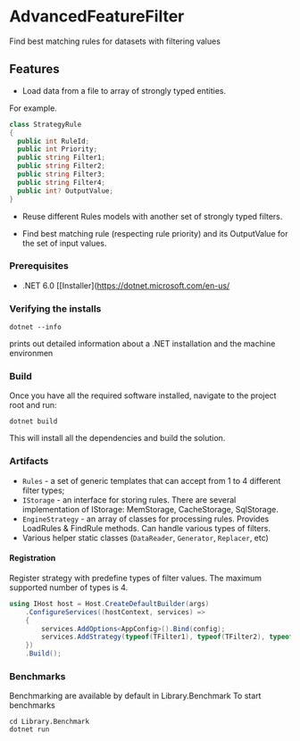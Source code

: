# AdvancedFeatureFilter
Find best matching rules for datasets with filtering values

## Features
- Load data from a file to array of strongly typed entities. 

For example.

```cs
class StrategyRule 
{
  public int RuleId;
  public int Priority;
  public string Filter1;
  public string Filter2;
  public string Filter3;
  public string Filter4;
  public int? OutputValue;
}
```

- Reuse different Rules models with another set of strongly typed filters.

- Find best matching rule (respecting rule priority) and its
OutputValue for the set of input values.


### Prerequisites

- .NET 6.0 [[Installer](https://dotnet.microsoft.com/en-us/

### Verifying the installs

```shell
dotnet --info
``` 
prints out detailed information about a .NET installation and the machine environmen

### Build

Once you have all the required software installed, navigate to the project root and run:

```shell
dotnet build
```

This will install all the dependencies and build the solution.


### Artifacts

- `Rules` - a set of generic templates that can accept from 1 to 4 different filter types;
- `IStorage` - an interface for storing rules. There are several implementation of IStorage: MemStorage, CacheStorage, SqlStorage.
- `EngineStrategy` - an array of classes for processing rules. Provides LoadRules & FindRule methods.
Can handle various types of filters.
- Various helper static classes (`DataReader`, `Generator`, `Replacer`, etc)

#### Registration

Register strategy with predefine types of filter values. 
The maximum supported number of types is 4.

```cs
using IHost host = Host.CreateDefaultBuilder(args)
    .ConfigureServices((hostContext, services) =>
    {
        services.AddOptions<AppConfig>().Bind(config);
        services.AddStrategy(typeof(TFilter1), typeof(TFilter2), typeof(TFilter3), typeof(TFilter4));
    })
    .Build();
```

### Benchmarks

Benchmarking are available by default in Library.Benchmark
To start benchmarks 

```shell
cd Library.Benchmark
dotnet run
```

